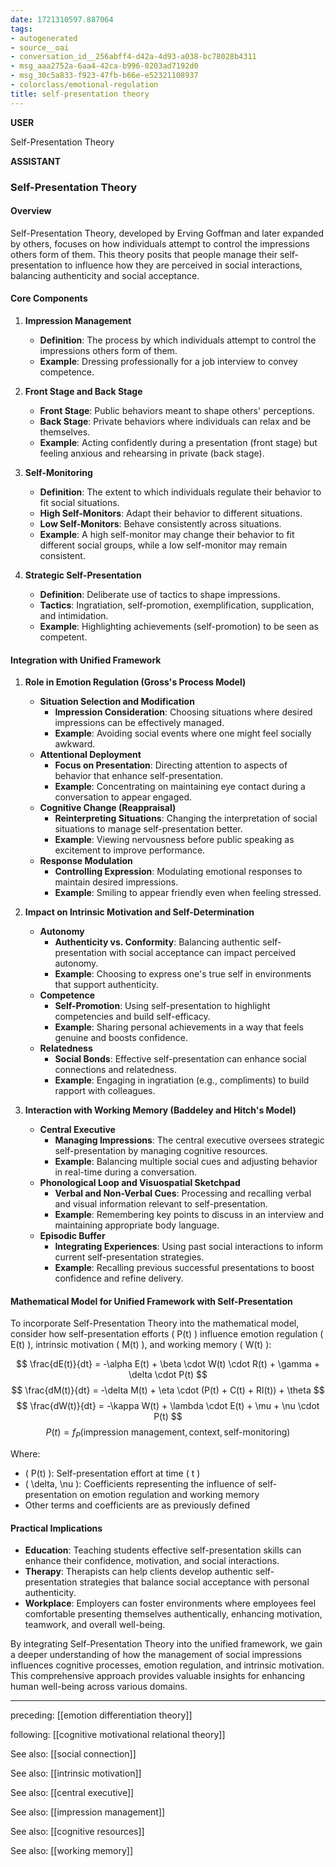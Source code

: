 ```yaml
---
date: 1721310597.887064
tags:
- autogenerated
- source__oai
- conversation_id__256abff4-d42a-4d93-a038-bc78028b4311
- msg_aaa2752a-6aa4-42ca-b996-0203ad7192d0
- msg_30c5a833-f923-47fb-b66e-e52321108937
- colorclass/emotional-regulation
title: self-presentation theory
---
```


**USER**

Self-Presentation Theory


**ASSISTANT**

### Self-Presentation Theory

#### Overview
Self-Presentation Theory, developed by Erving Goffman and later expanded by others, focuses on how individuals attempt to control the impressions others form of them. This theory posits that people manage their self-presentation to influence how they are perceived in social interactions, balancing authenticity and social acceptance.

#### Core Components
1. **Impression Management**
   - **Definition**: The process by which individuals attempt to control the impressions others form of them.
   - **Example**: Dressing professionally for a job interview to convey competence.

2. **Front Stage and Back Stage**
   - **Front Stage**: Public behaviors meant to shape others' perceptions.
   - **Back Stage**: Private behaviors where individuals can relax and be themselves.
   - **Example**: Acting confidently during a presentation (front stage) but feeling anxious and rehearsing in private (back stage).

3. **Self-Monitoring**
   - **Definition**: The extent to which individuals regulate their behavior to fit social situations.
   - **High Self-Monitors**: Adapt their behavior to different situations.
   - **Low Self-Monitors**: Behave consistently across situations.
   - **Example**: A high self-monitor may change their behavior to fit different social groups, while a low self-monitor may remain consistent.

4. **Strategic Self-Presentation**
   - **Definition**: Deliberate use of tactics to shape impressions.
   - **Tactics**: Ingratiation, self-promotion, exemplification, supplication, and intimidation.
   - **Example**: Highlighting achievements (self-promotion) to be seen as competent.

#### Integration with Unified Framework

1. **Role in Emotion Regulation (Gross's Process Model)**
   - **Situation Selection and Modification**
     - **Impression Consideration**: Choosing situations where desired impressions can be effectively managed.
     - **Example**: Avoiding social events where one might feel socially awkward.
   - **Attentional Deployment**
     - **Focus on Presentation**: Directing attention to aspects of behavior that enhance self-presentation.
     - **Example**: Concentrating on maintaining eye contact during a conversation to appear engaged.
   - **Cognitive Change (Reappraisal)**
     - **Reinterpreting Situations**: Changing the interpretation of social situations to manage self-presentation better.
     - **Example**: Viewing nervousness before public speaking as excitement to improve performance.
   - **Response Modulation**
     - **Controlling Expression**: Modulating emotional responses to maintain desired impressions.
     - **Example**: Smiling to appear friendly even when feeling stressed.

2. **Impact on Intrinsic Motivation and Self-Determination**
   - **Autonomy**
     - **Authenticity vs. Conformity**: Balancing authentic self-presentation with social acceptance can impact perceived autonomy.
     - **Example**: Choosing to express one's true self in environments that support authenticity.
   - **Competence**
     - **Self-Promotion**: Using self-presentation to highlight competencies and build self-efficacy.
     - **Example**: Sharing personal achievements in a way that feels genuine and boosts confidence.
   - **Relatedness**
     - **Social Bonds**: Effective self-presentation can enhance social connections and relatedness.
     - **Example**: Engaging in ingratiation (e.g., compliments) to build rapport with colleagues.

3. **Interaction with Working Memory (Baddeley and Hitch's Model)**
   - **Central Executive**
     - **Managing Impressions**: The central executive oversees strategic self-presentation by managing cognitive resources.
     - **Example**: Balancing multiple social cues and adjusting behavior in real-time during a conversation.
   - **Phonological Loop and Visuospatial Sketchpad**
     - **Verbal and Non-Verbal Cues**: Processing and recalling verbal and visual information relevant to self-presentation.
     - **Example**: Remembering key points to discuss in an interview and maintaining appropriate body language.
   - **Episodic Buffer**
     - **Integrating Experiences**: Using past social interactions to inform current self-presentation strategies.
     - **Example**: Recalling previous successful presentations to boost confidence and refine delivery.

#### Mathematical Model for Unified Framework with Self-Presentation
To incorporate Self-Presentation Theory into the mathematical model, consider how self-presentation efforts \( P(t) \) influence emotion regulation \( E(t) \), intrinsic motivation \( M(t) \), and working memory \( W(t) \):

$$ \frac{dE(t)}{dt} = -\alpha E(t) + \beta \cdot W(t) \cdot R(t) + \gamma + \delta \cdot P(t) $$
$$ \frac{dM(t)}{dt} = -\delta M(t) + \eta \cdot (P(t) + C(t) + Rl(t)) + \theta $$
$$ \frac{dW(t)}{dt} = -\kappa W(t) + \lambda \cdot E(t) + \mu + \nu \cdot P(t) $$
$$ P(t) = f_P(\text{impression management}, \text{context}, \text{self-monitoring}) $$

Where:
- \( P(t) \): Self-presentation effort at time \( t \)
- \( \delta, \nu \): Coefficients representing the influence of self-presentation on emotion regulation and working memory
- Other terms and coefficients are as previously defined

#### Practical Implications
- **Education**: Teaching students effective self-presentation skills can enhance their confidence, motivation, and social interactions.
- **Therapy**: Therapists can help clients develop authentic self-presentation strategies that balance social acceptance with personal authenticity.
- **Workplace**: Employers can foster environments where employees feel comfortable presenting themselves authentically, enhancing motivation, teamwork, and overall well-being.

By integrating Self-Presentation Theory into the unified framework, we gain a deeper understanding of how the management of social impressions influences cognitive processes, emotion regulation, and intrinsic motivation. This comprehensive approach provides valuable insights for enhancing human well-being across various domains.


---

preceding: [[emotion differentiation theory]]  


following: [[cognitive motivational relational theory]]

See also: [[social connection]]


See also: [[intrinsic motivation]]


See also: [[central executive]]


See also: [[impression management]]


See also: [[cognitive resources]]


See also: [[working memory]]